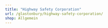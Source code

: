 ```yaml
---
title: "Highway Safety Corporation"
url: /glastonbury/highway-safety-corporation/
shop: Allgemein
---
```

